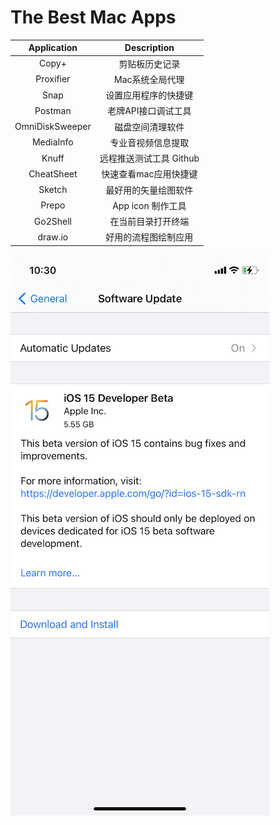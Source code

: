 # The Best Mac Apps

|   Application   |   Description   |
| :-------------: | :-------------: |
|      Copy+      |     剪贴板历史记录     |
|    Proxifier    |    Mac系统全局代理    |
|       Snap      |    设置应用程序的快捷键   |
|     Postman     |   老牌API接口调试工具   |
| OmniDiskSweeper |     磁盘空间清理软件    |
|    MediaInfo    |    专业音视频信息提取    |
|      Knuff      | 远程推送测试工具 Github |
|    CheatSheet   |   快速查看mac应用快捷键  |
|      Sketch     |    最好用的矢量绘图软件   |
|      Prepo      |  App icon 制作工具  |
|     Go2Shell    |    在当前目录打开终端    |
|     draw.io     |    好用的流程图绘制应用   |

![](.gitbook/assets/ios-beta-install-profile-software-update.png)
